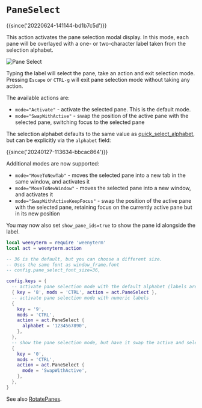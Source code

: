 # `PaneSelect`

{{since('20220624-141144-bd1b7c5d')}}

This action activates the pane selection modal display. In this mode, each pane
will be overlayed with a one- or two-character label taken from the selection
alphabet.

![Pane Select](../../../screenshots/pane-select.png)

Typing the label will select the pane, take an action and exit selection mode.
Pressing `Escape` or `CTRL-g` will exit pane selection mode without taking any
action.

The available actions are:

* `mode="Activate"` - activate the selected pane. This is the default mode.
* `mode="SwapWithActive"` - swap the position of the active pane with the
  selected pane, switching focus to the selected pane

The selection alphabet defaults to the same value as
[quick_select_alphabet](../config/quick_select_alphabet.md), but can be
explicitly via the `alphabet` field:

{{since('20240127-113634-bbcac864')}}

Additional modes are now supported:

* `mode="MoveToNewTab"` - moves the selected pane into a new tab in the same
  window, and activates it
* `mode="MoveToNewWindow"` - moves the selected pane into a new window, and
  activates it
* `mode="SwapWithActiveKeepFocus"` - swap the position of the active pane with
  the selected pane, retaining focus on the currently active pane but in its
  new position

You may now also set `show_pane_ids=true` to show the pane id alongside the label.

```lua
local weenyterm = require 'weenyterm'
local act = weenyterm.action

-- 36 is the default, but you can choose a different size.
-- Uses the same font as window_frame.font
-- config.pane_select_font_size=36,

config.keys = {
  -- activate pane selection mode with the default alphabet (labels are "a", "s", "d", "f" and so on)
  { key = '8', mods = 'CTRL', action = act.PaneSelect },
  -- activate pane selection mode with numeric labels
  {
    key = '9',
    mods = 'CTRL',
    action = act.PaneSelect {
      alphabet = '1234567890',
    },
  },
  -- show the pane selection mode, but have it swap the active and selected panes
  {
    key = '0',
    mods = 'CTRL',
    action = act.PaneSelect {
      mode = 'SwapWithActive',
    },
  },
}
```

See also [RotatePanes](RotatePanes.md).
